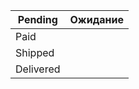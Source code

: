 
| Pending   | Ожидание |
| --------- | -------- |
| Paid      |          |
| Shipped   |          |
| Delivered |          |
